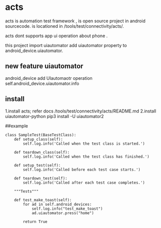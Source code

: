 # acts
acts is automation test framework , is open source project in android sourcecode.
is locationed in /tools/test/connectivity/acts/.

acts dont supports app  ui operation  about phone .

this project import uiautomator  add uiautomator property  to android_device.uiautomator.


## new feature uiautomator

android_device add UIautomaotr operation
self.android_device.uiautomator.info
## install 
1.install acts;  refer docs  /tools/test/connectivity/acts/README.md
2.install uiautomator-python
  pip3 install -U uiautomator2
  
##example 
```
class SampleTest(BaseTestClass):
    def setup_class(self):
        self.log.info('Called when the test class is started.')

    def teardown_class(self):
        self.log.info('Called when the test class has finished.')

    def setup_test(self):
        self.log.info('Called before each test case starts.')

    def teardown_test(self):
        self.log.info('Called after each test case completes.')

    """Tests"""

    def test_make_toast(self):
        for ad in self.android_devices:
            self.log.info("test_make_toast")
            ad.uiautomator.press("home")

        return True
```

 
